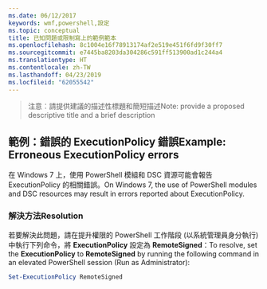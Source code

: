```yaml
---
ms.date: 06/12/2017
keywords: wmf,powershell,設定
ms.topic: conceptual
title: 已知問題或限制寫上的範例範本
ms.openlocfilehash: 8c1004e16f78913174af2e519e451f6fd9f30ff7
ms.sourcegitcommit: e7445ba8203da304286c591ff513900ad1c244a4
ms.translationtype: HT
ms.contentlocale: zh-TW
ms.lasthandoff: 04/23/2019
ms.locfileid: "62055542"
---
```

 ><span data-ttu-id="3619b-103">注意︰請提供建議的描述性標題和簡短描述</span><span class="sxs-lookup"><span data-stu-id="3619b-103">Note: provide a proposed descriptive title and a brief description</span></span>

## <a name="example-erroneous-executionpolicy-errors"></a><span data-ttu-id="3619b-104">範例：錯誤的 ExecutionPolicy 錯誤</span><span class="sxs-lookup"><span data-stu-id="3619b-104">Example: Erroneous ExecutionPolicy errors</span></span>
<span data-ttu-id="3619b-105">在 Windows 7 上，使用 PowerShell 模組和 DSC 資源可能會報告 ExecutionPolicy 的相關錯誤。</span><span class="sxs-lookup"><span data-stu-id="3619b-105">On Windows 7, the use of PowerShell modules and DSC resources may result in errors reported about ExecutionPolicy.</span></span>

### <a name="resolution"></a><span data-ttu-id="3619b-106">解決方法</span><span class="sxs-lookup"><span data-stu-id="3619b-106">Resolution</span></span>

<span data-ttu-id="3619b-107">若要解決此問題，請在提升權限的 PowerShell 工作階段 (以系統管理員身分執行) 中執行下列命令，將 **ExecutionPolicy** 設定為 **RemoteSigned**：</span><span class="sxs-lookup"><span data-stu-id="3619b-107">To resolve, set the **ExecutionPolicy** to **RemoteSigned** by running the following command in an elevated PowerShell session (Run as Administrator):</span></span>

```powershell
Set-ExecutionPolicy RemoteSigned
```
